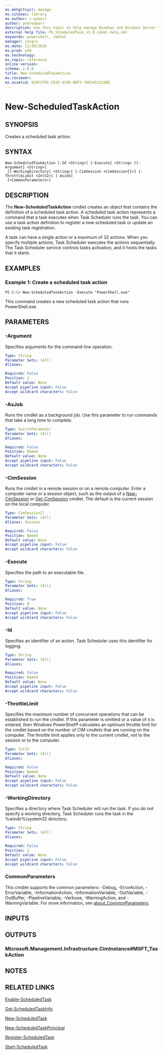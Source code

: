 ```yaml
---
ms.mktglfcycl: manage
ms.sitesec: library
ms.author: v-anbarr
author: andreabarr
description: Use this topic to help manage Windows and Windows Server technologies with Windows PowerShell.
external help file: PS_ScheduledTask_v1.0.cdxml-help.xml
keywords: powershell, cmdlet
manager: jasgro
ms.date: 12/20/2016
ms.prod: w10
ms.technology: 
ms.topic: reference
online version: 
schema: 2.0.0
title: New-ScheduledTaskAction
ms.reviewer:
ms.assetid: 919F1F91-CD15-4C0E-80F5-76E54531120E
---
```


# New-ScheduledTaskAction

## SYNOPSIS
Creates a scheduled task action.

## SYNTAX

```
New-ScheduledTaskAction [-Id <String>] [-Execute] <String> [[-Argument] <String>]
 [[-WorkingDirectory] <String>] [-CimSession <CimSession[]>] [-ThrottleLimit <Int32>] [-AsJob]
 [<CommonParameters>]
```

## DESCRIPTION
The **New-ScheduledTaskAction** cmdlet creates an object that contains the definition of a scheduled task action.
A scheduled task action represents a command that a task executes when Task Scheduler runs the task.
You can use a task action definition to register a new scheduled task or update an existing task registration.

A task can have a single action or a maximum of 32 actions.
When you specify multiple actions, Task Scheduler executes the actions sequentially.
The Task Scheduler service controls tasks activation, and it hosts the tasks that it starts.

## EXAMPLES

### Example 1: Create a scheduled task action
```
PS C:\> New-ScheduledTaskAction -Execute "PowerShell.exe"
```

This command creates a new scheduled task action that runs PowerShell.exe.

## PARAMETERS

### -Argument
Specifies arguments for the command-line operation.

```yaml
Type: String
Parameter Sets: (All)
Aliases: 

Required: False
Position: 1
Default value: None
Accept pipeline input: False
Accept wildcard characters: False
```

### -AsJob
Runs the cmdlet as a background job. Use this parameter to run commands that take a long time to complete.

```yaml
Type: SwitchParameter
Parameter Sets: (All)
Aliases: 

Required: False
Position: Named
Default value: None
Accept pipeline input: False
Accept wildcard characters: False
```

### -CimSession
Runs the cmdlet in a remote session or on a remote computer.
Enter a computer name or a session object, such as the output of a [New-CimSession](http://go.microsoft.com/fwlink/p/?LinkId=227967) or [Get-CimSession](http://go.microsoft.com/fwlink/p/?LinkId=227966) cmdlet.
The default is the current session on the local computer.

```yaml
Type: CimSession[]
Parameter Sets: (All)
Aliases: Session

Required: False
Position: Named
Default value: None
Accept pipeline input: False
Accept wildcard characters: False
```

### -Execute
Specifies the path to an executable file.

```yaml
Type: String
Parameter Sets: (All)
Aliases: 

Required: True
Position: 0
Default value: None
Accept pipeline input: False
Accept wildcard characters: False
```

### -Id
Specifies an identifier of an action.
Task Scheduler uses this identifier for logging.

```yaml
Type: String
Parameter Sets: (All)
Aliases: 

Required: False
Position: Named
Default value: None
Accept pipeline input: False
Accept wildcard characters: False
```

### -ThrottleLimit
Specifies the maximum number of concurrent operations that can be established to run the cmdlet.
If this parameter is omitted or a value of `0` is entered, then Windows PowerShell® calculates an optimum throttle limit for the cmdlet based on the number of CIM cmdlets that are running on the computer.
The throttle limit applies only to the current cmdlet, not to the session or to the computer.

```yaml
Type: Int32
Parameter Sets: (All)
Aliases: 

Required: False
Position: Named
Default value: None
Accept pipeline input: False
Accept wildcard characters: False
```

### -WorkingDirectory
Specifies a directory where Task Scheduler will run the task.
If you do not specify a working directory, Task Scheduler runs the task in the %windir%\system32 directory.

```yaml
Type: String
Parameter Sets: (All)
Aliases: 

Required: False
Position: 2
Default value: None
Accept pipeline input: False
Accept wildcard characters: False
```

### CommonParameters
This cmdlet supports the common parameters: -Debug, -ErrorAction, -ErrorVariable, -InformationAction, -InformationVariable, -OutVariable, -OutBuffer, -PipelineVariable, -Verbose, -WarningAction, and -WarningVariable. For more information, see [about_CommonParameters](http://go.microsoft.com/fwlink/?LinkID=113216).

## INPUTS

## OUTPUTS

### Microsoft.Management.Infrastructure.CimInstance#MSFT_TaskAction

## NOTES

## RELATED LINKS

[Enable-ScheduledTask](./Enable-ScheduledTask.md)

[Get-ScheduledTaskInfo](./Get-ScheduledTaskInfo.md)

[New-ScheduledTask](./New-ScheduledTask.md)

[New-ScheduledTaskPrincipal](./New-ScheduledTaskPrincipal.md)

[Register-ScheduledTask](./Register-ScheduledTask.md)

[Start-ScheduledTask](./Start-ScheduledTask.md)

